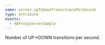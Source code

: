 ```yaml
---
name: server.upToDownTransitionsPerSecond
type: attribute
events:
  - HAProxyServerSample
---
```


Number of UP-&gt;DOWN transitions per second.